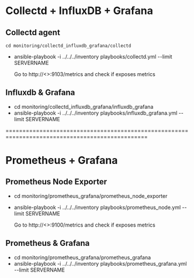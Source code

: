 # Collectd + InfluxDB + Grafana

## Collectd agent
`cd monitoring/collectd_influxdb_grafana/collectd`
* ansible-playbook -i ../../../inventory playbooks/collectd.yml --limit SERVERNAME

   Go to http://<<ip>>:9103/metrics and check if exposes metrics

## Influxdb & Grafana
* cd monitoring/collectd_influxdb_grafana/influxdb_grafana
* ansible-playbook -i ../../../inventory playbooks/influxdb_grafana.yml --limit SERVERNAME

================================================================================================

# Prometheus + Grafana

## Prometheus Node Exporter
* cd monitoring/prometheus_grafana/prometheus_node_exporter
* ansible-playbook -i ../../../inventory playbooks/prometheus_node.yml --limit SERVERNAME

     Go to http://<<ip>>:9100/metrics and check if exposes metrics

## Prometheus & Grafana
* cd monitoring/prometheus_grafana/prometheus_grafana
* ansible-playbook -i ../../../inventory playbooks/prometheus_grafana.yml --limit SERVERNAME